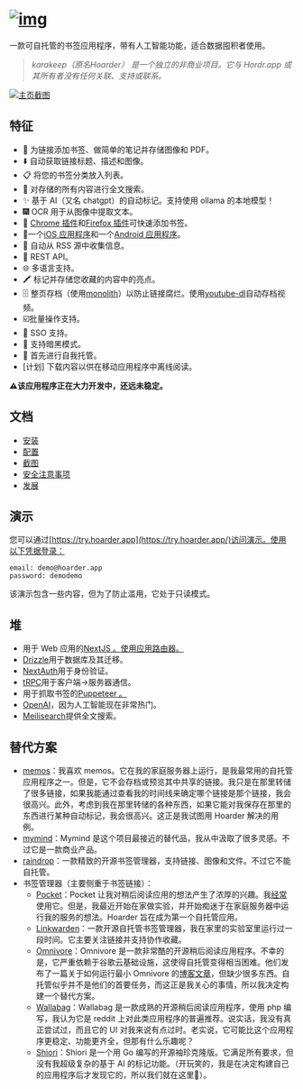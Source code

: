 # [![img](https://github.com/hoarder-app/hoarder/raw/main/screenshots/logo.png)](https://github.com/hoarder-app/hoarder/blob/main/screenshots/logo.png)

一款可自托管的书签应用程序，带有人工智能功能，适合数据囤积者使用。

> *karakeep（原名Hoarder） 是一个独立的非商业项目。它与 Hordr.app 或其所有者没有任何关联、支持或联系。*

[![主页截图](https://github.com/hoarder-app/hoarder/raw/main/screenshots/homepage.png?raw=true)](https://github.com/hoarder-app/hoarder/blob/main/screenshots/homepage.png?raw=true)

## 特征

- 🔗 为链接添加书签、做简单的笔记并存储图像和 PDF。
- ⬇️ 自动获取链接标题、描述和图像。
- 📋 将您的书签分类放入列表。
- 🔎 对存储的所有内容进行全文搜索。
- ✨ 基于 AI（又名 chatgpt）的自动标记。支持使用 ollama 的本地模型！
- 🎆 OCR 用于从图像中提取文本。
- 🔖 [Chrome 插件](https://chromewebstore.google.com/detail/hoarder/kgcjekpmcjjogibpjebkhaanilehneje)和[Firefox 插件](https://addons.mozilla.org/en-US/firefox/addon/hoarder/)可快速添加书签。
- 📱一个[iOS 应用程序](https://apps.apple.com/us/app/hoarder-app/id6479258022)和一个[Android 应用程序](https://play.google.com/store/apps/details?id=app.hoarder.hoardermobile&pcampaignid=web_share)。
- 📰 自动从 RSS 源中收集信息。
- 🔌 REST API。
- 🌐 多语言支持。
- 🖍️ 标记并存储您收藏的内容中的亮点。
- 🗄️ 整页存档（使用[monolith](https://github.com/Y2Z/monolith)）以防止链接腐烂。使用[youtube-dl](https://github.com/marado/youtube-dl)自动存档视频。
- ☑️批量操作支持。
- 🔐 SSO 支持。
- 🌙 支持暗黑模式。
- 💾 首先进行自我托管。
- [计划] 下载内容以供在移动应用程序中离线阅读。

**⚠️该应用程序正在大力开发中，还远未稳定。**

## 文档

- [安装](https://docs.hoarder.app/Installation/docker)
- [配置](https://docs.hoarder.app/configuration)
- [截图](https://docs.hoarder.app/screenshots)
- [安全注意事项](https://docs.hoarder.app/security-considerations)
- [发展](https://docs.hoarder.app/Development/setup)

## 演示

您可以通过[https://try.hoarder.app](https://try.hoarder.app/)访问演示。使用以下凭据登录：

```
email: demo@hoarder.app
password: demodemo
```

该演示包含一些内容，但为了防止滥用，它处于只读模式。

## 堆

- 用于 Web 应用的[NextJS 。使用应用路由器。](https://nextjs.org/)
- [Drizzle](https://orm.drizzle.team/)用于数据库及其迁移。
- [NextAuth](https://next-auth.js.org/)用于身份验证。
- [tRPC](https://trpc.io/)用于客户端->服务器通信。
- 用于抓取书签的[Puppeteer 。](https://pptr.dev/)
- [OpenAI](https://openai.com/)，因为人工智能现在非常热门。
- [Meilisearch](https://meilisearch.com/)提供全文搜索。

## 替代方案

- [memos](https://github.com/usememos/memos)：我喜欢 memos。它在我的家庭服务器上运行，是我最常用的自托管应用程序之一。但是，它不会存档或预览其中共享的链接。我只是在那里转储了很多链接，如果我能通过查看我的时间线来确定哪个链接是那个链接，我会很高兴。此外，考虑到我在那里转储的各种东西，如果它能对我保存在那里的东西进行某种自动标记，我会很高兴。这正是我试图用 Hoarder 解决的用例。
- [mymind](https://mymind.com/)：Mymind 是这个项目最接近的替代品，我从中汲取了很多灵感。不过它是一款商业产品。
- [raindrop](https://raindrop.io/)：一款精致的开源书签管理器，支持链接、图像和文件。不过它不能自托管。
- 书签管理器（主要侧重于书签链接）：
  - [Pocket](https://getpocket.com/)：Pocket 让我对稍后阅读应用的想法产生了浓厚的兴趣。我[经常](https://blog.mbassem.com/2019/01/27/favorite-articles-2018/)使用它。但是，我最近开始在家做实验，并开始痴迷于在家庭服务器中运行我的服务的想法。Hoarder 旨在成为第一个自托管应用。
  - [Linkwarden](https://linkwarden.app/)：一款开源自托管书签管理器，我在家里的实验室里运行过一段时间。它主要关注链接并支持协作收藏。
  - [Omnivore](https://omnivore.app/)：Omnivore 是一款非常酷的开源稍后阅读应用程序。不幸的是，它严重依赖于谷歌云基础设施，这使得自托管变得相当困难。他们发布了一篇关于如何运行最小 Omnivore 的[博客文章](https://docs.omnivore.app/self-hosting/self-hosting.html)，但缺少很多东西。自托管似乎并不是他们的首要任务，而这正是我关心的事情，所以我决定构建一个替代方案。
  - [Wallabag](https://wallabag.it/)：Wallabag 是一款成熟的开源稍后阅读应用程序，使用 php 编写，我认为它是 reddit 上对此类应用程序的普遍推荐。说实话，我没有真正尝试过，而且它的 UI 对我来说有点过时。老实说，它可能比这个应用程序更稳定、功能更齐全，但那有什么乐趣呢？
  - [Shiori](https://github.com/go-shiori/shiori)：Shiori 是一个用 Go 编写的开源袖珍克隆版。它满足所有要求，但没有我超级复杂的基于 AI 的标记功能。（开玩笑的，我是在决定构建自己的应用程序后才发现它的，所以我们就在这里🤷）。